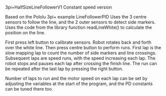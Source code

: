 3pi+HalfSizeLineFollowerV1
Constant speed version

Based on the Pololu 3pi+ example LineFollowerPID
Uses the 3 centre sensors to follow the line, and the 2 outer sensors to detect side markers.
Uses the code from the library function readLineWhite() to calculate the position on the line.

First press left button to calibrate sensors. Robot rotates back and forth over the white line.
Then press centre button to perform runs. First lap is the slow mapping lap to count the number
of side markers and line crossings. Subsequent laps are speed runs, with the speed increasing 
each lap. The robot stops and pauses each lap after crossing the finish line. The run can be 
repeated after the last lap by pressing the right button.

Number of laps to run and the motor speed on each lap can be set by adjusting the variables at 
the start of the program, and the PD constants can be tuned there too.